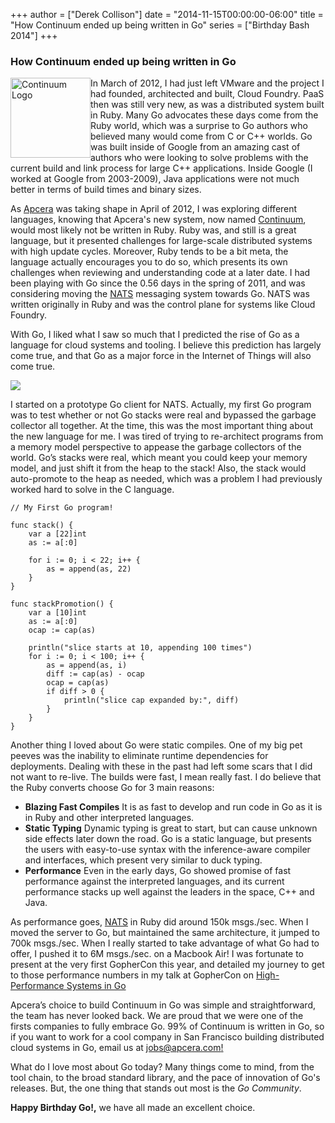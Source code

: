 +++
author = ["Derek Collison"]
date = "2014-11-15T00:00:00-06:00"
title = "How Continuum ended up being written in Go"
series = ["Birthday Bash 2014"]
+++

### How Continuum ended up being written in Go

<img alt="Continuum Logo"
     src="/postimages/apcera/continuum-logo.png"
     width=128 height=128
     style="float:left;"/>
In March of 2012, I had just left VMware and the project I had founded, architected and built, Cloud Foundry. PaaS then was still very new, as was a distributed system built in Ruby. Many Go advocates these days come from the Ruby world, which was a surprise to Go authors who believed many would come from C or C++ worlds. Go was built inside of Google from an amazing cast of authors who were looking to solve problems with the current build and link process for large C++ applications. Inside Google (I worked at Google from 2003-2009), Java applications were not much better in terms of build times and binary sizes.

As [Apcera](https://www.apcera.com) was taking shape in April of 2012, I was exploring different languages, knowing that Apcera's new system, now named [Continuum](https://www.apcera.com/continuum), would most likely not be written in Ruby. Ruby was, and still is a great language, but it presented challenges for large-scale distributed systems with high update cycles. Moreover, Ruby tends to be a bit meta, the language actually encourages you to do so, which presents its own challenges when reviewing and understanding code at a later date. I had been playing with Go since the 0.56 days in the spring of 2011, and was considering moving the [NATS](https://nats.io) messaging system towards Go. NATS was written originally in Ruby and was the control plane for systems like Cloud Foundry.

With Go, I liked what I saw so much that I predicted the rise of Go as a language for cloud systems and tooling. I believe this prediction has largely come true, and that Go as a major force in the Internet of Things will also come true.

![](/postimages/apcera/go-prediction.jpg)

I started on a prototype Go client for NATS. Actually, my first Go program was to test whether or not Go stacks were real and bypassed the garbage collector all together. At the time, this was the most important thing about the new language for me. I was tired of trying to re-architect programs from a memory model perspective to appease the garbage collectors of the world. Go’s stacks were real, which meant you could keep your memory model, and just shift it from the heap to the stack! Also, the stack would auto-promote to the heap as needed, which was a problem I had previously worked hard to solve in the C language.


    // My First Go program!

    func stack() {
		var a [22]int
		as := a[:0]

		for i := 0; i < 22; i++ {
			as = append(as, 22)
		}
    }

    func stackPromotion() {
		var a [10]int
		as := a[:0]
		ocap := cap(as)

		println("slice starts at 10, appending 100 times")
		for i := 0; i < 100; i++ {
			as = append(as, i)
			diff := cap(as) - ocap
			ocap = cap(as)
			if diff > 0 {
				println("slice cap expanded by:", diff)
			}
		}
    }



Another thing I loved about Go were static compiles. One of my big pet peeves was the inability to eliminate runtime dependencies for deployments. Dealing with these in the past had left some scars that I did not want to re-live. The builds were fast, I mean really fast. I do believe that the Ruby converts choose Go for 3 main reasons:

* **Blazing Fast Compiles**  It is as fast to develop and run code in Go as it is in Ruby and other interpreted languages.
* **Static Typing** Dynamic typing is great to start, but can cause unknown side effects later down the road. Go is a static language, but presents the users with easy-to-use syntax with the inference-aware compiler and interfaces, which present very similar to duck typing.
* **Performance** Even in the early days, Go showed promise of fast performance against the interpreted languages, and its current performance stacks up well against the leaders in the space, C++ and Java.

As performance goes, [NATS](https://nats.io) in Ruby did around 150k msgs./sec. When I moved the server to Go, but maintained the same architecture, it jumped to 700k msgs./sec. When I really started to take advantage of what Go had to offer, I pushed it to 6M msgs./sec. on a Macbook Air! I was fortunate to present at the very first GopherCon this year, and detailed my journey to get to those performance numbers in my talk at GopherCon on [High-Performance Systems in Go](http://www.slideshare.net/derekcollison/gophercon-2014)

Apcera’s choice to build Continuum in Go was simple and straightforward, the team has never looked back. We are proud that we were one of the firsts companies to fully embrace Go. 99% of Continuum is written in Go, so if you want to work for a cool company in San Francisco building distributed cloud systems in Go, email us at [jobs@apcera.com!](mailto:jobs@apcera.com?subject=I%20Want%20to%20Program%20in%20Go%20at%20Apcera)

What do I love most about Go today? Many things come to mind, from the tool chain, to the broad standard library, and the pace of innovation of Go's releases. But, the one thing that stands out most is the *Go Community*.

**Happy Birthday Go!,** we have all made an excellent choice.






